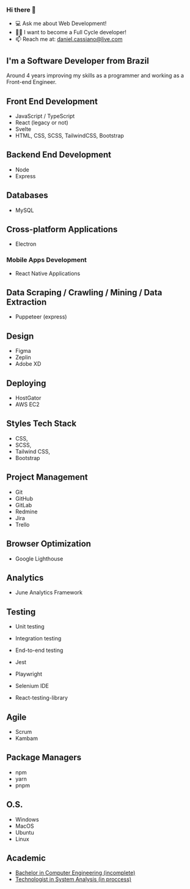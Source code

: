 ### Hi there 👋

- 💻 Ask me about Web Development!
- 🧑‍💻 I want to become a Full Cycle developer! 
- 📫 Reach me at: daniel.cassiano@live.com

## I'm a Software Developer from Brazil

Around 4 years improving my skills as a programmer and working as a Front-end Engineer.  

## Front End Development 

- JavaScript / TypeScript
- React (legacy or not)
- Svelte
- HTML, CSS, SCSS, TailwindCSS, Bootstrap

## Backend End Development 

- Node
- Express

## Databases

- MySQL

## Cross-platform Applications

- Electron

### Mobile Apps Development 

- React Native Applications

## Data Scraping / Crawling / Mining / Data Extraction

- Puppeteer (express)

## Design 

- Figma
- Zeplin
- Adobe XD

## Deploying

- HostGator
- AWS EC2

## Styles Tech Stack

- CSS,
- SCSS,
- Tailwind CSS,
- Bootstrap

## Project Management

- Git
- GitHub
- GitLab
- Redmine
- Jira
- Trello

## Browser Optimization

- Google Lighthouse

## Analytics 

- June Analytics Framework

## Testing

- Unit testing
- Integration testing
- End-to-end testing

- Jest
- Playwright
- Selenium IDE
- React-testing-library

## Agile

- Scrum
- Kambam

## Package Managers

- npm
- yarn
- pnpm

## O.S.

- Windows
- MacOS
- Ubuntu
- Linux

## Academic 

- [Bachelor in Computer Engineering (incomplete)](https://sigaa.ufpb.br/sigaa/public/curso/curriculo.jsf?lc=pt_BR&id=1626865)
- [Technologist in System Analysis (in proccess)](https://www.unipe.edu.br/graduacao/analise-e-desenvolvimento-de-sistemas/)

